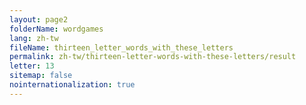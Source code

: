 ```yaml
---
layout: page2
folderName: wordgames
lang: zh-tw
fileName: thirteen_letter_words_with_these_letters
permalink: zh-tw/thirteen-letter-words-with-these-letters/result
letter: 13
sitemap: false
nointernationalization: true   
---
```

